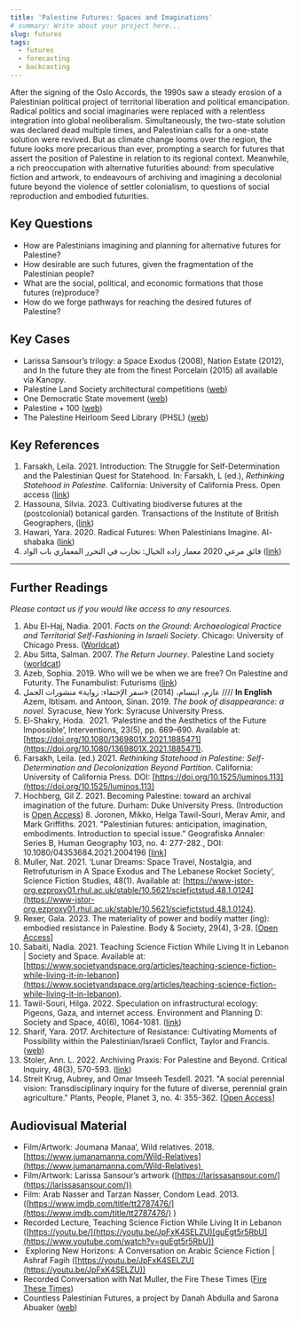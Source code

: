 ```yaml
---
title: 'Palestine Futures: Spaces and Imaginations'
# summary: Write about your project here...
slug: futures
tags:
  - futures
  - forecasting
  - backcasting
---
```


After the signing of the Oslo Accords, the 1990s saw a steady erosion of a Palestinian political project of territorial liberation and political emancipation. Radical politics and social imaginaries were replaced with a relentless integration into global neoliberalism. Simultaneously, the two-state solution was declared dead multiple times, and Palestinian calls for a one-state solution were revived. But as climate change looms over the region, the future looks more precarious than ever, prompting a search for futures that assert the position of Palestine in relation to its regional context. Meanwhile, a rich preoccupation with alternative futurities abound: from speculative fiction and artwork, to endeavours of archiving and imagining a decolonial future beyond the violence of settler colonialism, to questions of social reproduction and embodied futurities.

## Key Questions
- How are Palestinians imagining and planning for alternative futures for Palestine? 
- How desirable are such futures, given the fragmentation of the Palestinian people? 
- What are the social, political, and economic formations that those futures (re)produce? 
- How do we forge pathways for reaching the desired futures of Palestine? 


## Key Cases
- Larissa Sansour’s trilogy: a Space Exodus (2008), Nation Estate (2012), and In the future they ate from the finest Porcelain (2015) all available via Kanopy. 
- Palestine Land Society architectural competitions ([web](https://www.plands.org/en/competition-news))
- One Democratic State movement ([web](https://onedemocraticstate.com))
- Palestine + 100 ([web](https://commapress.co.uk/books/palestine-100/))
- The Palestine Heirloom Seed Library (PHSL) ([web](https://viviensansour.com/Palestine-Heirloom)) 


## Key References 

1. Farsakh, Leila. 2021. Introduction: The Struggle for Self-Determination and the Palestinian Quest for Statehood. In: Farsakh, L (ed.), _Rethinking Statehood in Palestine_. California: University of California Press. Open access ([link](https://doi.org/10.1525/luminos.113.a))
2. Hassouna, Silvia. 2023. Cultivating biodiverse futures at the (postcolonial) botanical garden. Transactions of the Institute of British Geographers, ([link](https://doi.org/10.1111/tran.12639))
3. Hawari, Yara. 2020. Radical Futures: When Palestinians Imagine. Al-shabaka ([link](https://al-shabaka.org/commentaries/radical-futures-when-palestinians-imagine/))
4. فائق مرعي 2020 معمار زاده الخيال: تجارب في التحرر المعماري باب الواد ([link](https://babelwad.com/ar/نصوص/معمار-زاده-الخيال-تجارب-في-التحرر-المع/)) 


----------------------

## Further Readings

*Please contact us if you would like access to any resources.*

1. Abu El-Haj, Nadia. 2001. _Facts on the Ground: Archaeological Practice and Territorial Self-Fashioning in Israeli Society_. Chicago: University of Chicago Press. ([Worldcat](https://search.worldcat.org/title/Facts-on-the-ground-:-archaeological-practice-and-territorial-self-fashioning-in-Israeli-society/oclc/47666593))
2. Abu Sitta, Salman. 2007. _The Return Journey_. Palestine Land society ([worldcat](https://search.worldcat.org/title/173205494))
3. Azeb, Sophia. 2019. Who will we be when we are free? On Palestine and Futurity. The Funambulist: Futurisms ([link](https://thefunambulist.net/magazine/24-futurisms/will-free-palestine-futurity-sophia-azeb)) 
4. عازم، ابتسام، (2014) «سفر الإختفاء: رواية» منشورات الجمل  //// **In English** Azem, Ibtisam. and Antoon, Sinan. 2019. _The book of disappearance: a novel._ Syracuse, New York: Syracuse University Press. 
6. El-Shakry, Hoda.  2021. ‘Palestine and the Aesthetics of the Future Impossible’, Interventions, 23(5), pp. 669–690. Available at: [https://doi.org/10.1080/1369801X.2021.1885471](https://doi.org/10.1080/1369801X.2021.1885471).
7. Farsakh, Leila. (ed.) 2021. _Rethinking Statehood in Palestine: Self-Determination and Decolonization Beyond Partition_. California: University of California Press. DOI: [https://doi.org/10.1525/luminos.113](https://doi.org/10.1525/luminos.113)
8. Hochberg, Gil Z. 2021. Becoming Palestine: toward an archival imagination of the future. Durham: Duke University Press. (Introduction is [Open Access](https://www.dukeupress.edu/Assets/PubMaterials/978-1-4780-1482-9_601.pdf)) 
8. Joronen, Mikko, Helga Tawil-Souri, Merav Amir, and Mark Griffiths. 2021. "Palestinian futures: anticipation, imagination, embodiments. Introduction to special issue." Geografiska Annaler: Series B, Human Geography 103, no. 4: 277-282., DOI: 10.1080/04353684.2021.2004196 [[link](https://www.tandfonline.com/doi/full/10.1080/04353684.2021.2004196)]
9. Muller, Nat. 2021. ‘Lunar Dreams: Space Travel, Nostalgia, and Retrofuturism in A Space Exodus and The Lebanese Rocket Society’, Science Fiction Studies, 48(1). Available at: [https://www-jstor-org.ezproxy01.rhul.ac.uk/stable/10.5621/sciefictstud.48.1.0124](https://www-jstor-org.ezproxy01.rhul.ac.uk/stable/10.5621/sciefictstud.48.1.0124).
10. Rexer, Gala. 2023. The materiality of power and bodily matter (ing): embodied resistance in Palestine. Body & Society, 29(4), 3-28. [[Open Access](https://journals.sagepub.com/doi/10.1177/1357034X231201950)]
11. Sabaiti, Nadia. 2021. Teaching Science Fiction While Living It in Lebanon | Society and Space. Available at: [https://www.societyandspace.org/articles/teaching-science-fiction-while-living-it-in-lebanon](https://www.societyandspace.org/articles/teaching-science-fiction-while-living-it-in-lebanon).
12. Tawil-Souri, Hilga. 2022. Speculation on infrastructural ecology: Pigeons, Gaza, and internet access. Environment and Planning D: Society and Space, 40(6), 1064-1081. ([link](https://journals.sagepub.com/doi/abs/10.1177/02637758221139857#:~:text=As%20a%20prototype%2C%20it%20is,WiFi%20and%20do%2Dit%2Dyourself))
13. Sharif, Yara. 2017. Architecture of Resistance: Cultivating Moments of Possibility within the Palestinian/Israeli Conflict, Taylor and Francis. ([web](https://ribabooks.com/Architecture-of-Resistance-Cultivating-Moments-of-Possibility-within-the-PalestinianIsraeli-Conflict_9781472447883))
14. Stoler, Ann. L. 2022. Archiving Praxis: For Palestine and Beyond. Critical Inquiry, 48(3), 570-593. ([link](https://doi.org/10.1086/718625))
15. Streit Krug, Aubrey, and Omar Imseeh Tesdell. 2021. "A social perennial vision: Transdisciplinary inquiry for the future of diverse, perennial grain agriculture." Plants, People, Planet 3, no. 4: 355-362. [[Open Access](https://doi.org/10.1002/ppp3.10175)]

## Audiovisual Material

- Film/Artwork: Joumana Manaa’, Wild relatives. 2018. [https://www.jumanamanna.com/Wild-Relatives](https://www.jumanamanna.com/Wild-Relatives) 
- Film/Artwork: Larissa Sansour’s artwork ([https://larissasansour.com/](https://larissasansour.com/))
- Film: Arab Nasser and Tarzan Nasser, Condom Lead. 2013. ([https://www.imdb.com/title/tt2787476/](https://www.imdb.com/title/tt2787476/) )
- Recorded Lecture, Teaching Science Fiction While Living It in Lebanon ([https://youtu.be/](https://youtu.be/JpFxK4SELZU)[guEgt5r5RbU](https://www.youtube.com/watch?v=guEgt5r5RbU))
-  Exploring New Horizons: A Conversation on Arabic Science Fiction | Ashraf Fagih ([https://youtu.be/JpFxK4SELZU](https://youtu.be/JpFxK4SELZU))
- Recorded Conversation with Nat Muller, the Fire These Times ([Fire These Times](https://thefirethesetimes.com/2022/02/04/98-space-travel-nostalgia-and-retrofuturism-with-nat-muller/)) 
- Countless Palestinian Futures, a project by Danah Abdulla and Sarona Abuaker ([web](https://palifutures.com)) 